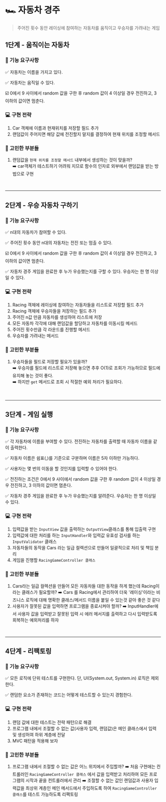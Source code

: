 # 🏎️ 자동차 경주
> 주어진 횟수 동안 레이싱에 참여하는 자동차를 움직이고 우승자를 가려내는 게임

## 1단계 - 움직이는 자동차

### 📝 기능 요구사항 
 ✅ 자동차는 이름을 가지고 있다.
 
 ✅ 자동차는 움직일 수 있다.
 
   ☑️ 0에서 9 사이에서 random 값을 구한 후 random 값이 4 이상일 경우 전진하고, 3 이하의 값이면 멈춘다.

### 💻 구현 전략
1. Car 객체에 이름과 현재위치를 저장할 필드 추가
2. 랜덤값이 주어지면 해당 값에 전진할지 말지를 결정하여 현재 위치를 조정할 메서드

### 🤔 고민한 부분들

1. 랜덤값을 `현재 위치를 조정할 메서드` 내부에서 생성하는 것이 맞을까?  
   ➡️ car객체가 테스트하기 어려워 지므로 함수의 인자로 외부에서 랜덤값을 받는 방법으로 구현



<br>

---

## 2단계 - 우승 자동차 구하기

### 📝 기능 요구사항 

 ✅ n대의 자동차가 참여할 수 있다.
 
 ✅ 주어진 횟수 동안 n대의 자동차는 전진 또는 멈출 수 있다.
 
   ☑️ 0에서 9 사이에서 random 값을 구한 후 random 값이 4 이상일 경우 전진하고, 3 이하의 값이면 멈춘다.
   
 ✅ 자동차 경주 게임을 완료한 후 누가 우승했는지를 구할 수 있다. 우승자는 한 명 이상일 수 있다.


### 💻 구현 전략
1. Racing 객체에 레이싱에 참여하는 자동차들을 리스트로 저장할 필드 추가
2. Racing 객체에 우승자들을 저장하는 필드 추가
3. 주어진 n값 만큼 자동차를 생성하여 리스트에 저장
4. 모든 자동차 각각에 대해 랜덤값을 할당하고 자동차를 이동시킬 메서드
5. 주어진 횟수만큼 각 라운드를 진행할 메서드
6. 우승자를 가려내는 메서드

### 🤔 고민한 부분들
1. 우승자들을 필드로 저장할 필요가 있을까?  
   ➡️ 우승자를 필드에 리스트로 저장해 놓으면 추후 O(1)로 조회가 가능하므로 필드에 유지해 놓는 것이 좋다.  
   ➡️ 하지만 `get` 메서드로 조회 시 적절한 예외 처리가 필요하다.


<br>

---

## 3단계 - 게임 실행


### 📝 기능 요구사항 


 ✅ 각 자동차에 이름을 부여할 수 있다. 전진하는 자동차를 출력할 때 자동차 이름을 같이 출력한다. 
 
 ✅ 자동차 이름은 쉼표(,)를 기준으로 구분하며 이름은 5자 이하만 가능하다. 
 
 ✅ 사용자는 몇 번의 이동을 할 것인지를 입력할 수 있어야 한다. 
 
 ✅ 전진하는 조건은 0에서 9 사이에서 random 값을 구한 후 random 값이 4 이상일 경우 전진하고, 3 이하의 값이면 멈춘다. 
 
 ✅ 자동차 경주 게임을 완료한 후 누가 우승했는지를 알려준다. 우승자는 한 명 이상일 수 있다. 
 

### 💻 구현 전략
1. 입력값을 받는 `InputView` 값을 출력하는 `OutputView`클래스를 통해 입출력 구현
2. 입력값에 대한 처리를 하는 `InputHandler`와 입력값 유효성 검사를 하는 `InputValidator` 클래스
3. 자동차들의 동작을 Cars 라는 일급 컬렉션으로 만들어 일괄적으로 처리 및 책임 분리
4. 게임을 진행할 `RacingGameController 클래스`


### 🤔 고민한 부분들
1. Cars라는 일급 컬렉션을 만들어 모든 자동차들 대한 동작을 하게 했는데 Racing이라는 클래스가 필요할까?
   ➡️ Cars 를 Racing에서 관리하여 더욱 '레이싱'이라는 비즈니스 로직에 대해 명확한 클래스/메서드 이름을 붙일 수 있는것 같아 좋은 것 같다
2. 사용자가 잘못된 값을 입력하면 프로그램을 종료시켜야 할까?
   ➡️ InputHandler에서 사용자 값을 입력받고 잘못된 입력 시 에러 메서지를 출력하고 다시 입력받도록 회복하는 예외처리를 하자
   
   
<br>

---

## 4단계 - 리팩토링


### 📝 기능 요구사항 

 ✅ 모든 로직에 단위 테스트를 구현한다. 단, UI(System.out, System.in) 로직은 제외한다.
 
 ✅ 랜덤한 요소가 존재하는 코드는 어떻게 테스트할 수 있는지 경험한다.


### 💻 구현 전략
1. 랜덤 값에 대한 테스트는 전략 패턴으로 해결
2. 프로그램 내에서 조절할 수 없는 값(사용자 입력, 랜덤값)은 메인 클래스에서 입력 및 생성허여 하위 계층에 전달
3. MVC 패턴을 적용해 보자

### 🤔 고민한 부분들
1. 프로그램 내에서 조절할 수 없는 값은 어느 위치에서 주입할까?
   ➡️ 처음 구현애는 컨트롤러인 `RacingGameController 클래스` 에서 값을 입력받고 처리하여 모든 프로그램의 시작과 끝을 컨트롤러에서 관리
   ➡️ 조절할 수 없는 값인 랜덤값과 사용자 입력값을 최상위 계층인 메인 메서드에서 주입하도록 하여 `RacingGameController 클래스`를 테스트 가능하도록 리팩토링
   
   
